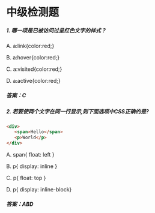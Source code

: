 # 中级检测题
##### 1. 哪一项是已被访问过呈红色文字的样式？
A. a:link{color:red;}

B. a:hover{color:red;}

C. a:visited{color:red;}

D. a:active{color:red;}
##### 答案：C
##### 2. 若要使两个文字在同一行显示,则下面选项中CSS正确的是?
```html
<div>
   <span>Hello</span>
   <p>World</p>
</div>
```
A. span{ float: left }

B. p{ display: inline }

C. p{ float: top }

D. p{ display: inline-block}
##### 答案：ABD